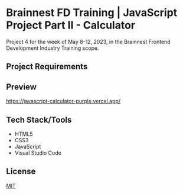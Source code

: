# Brainnest FD Training | JavaScript Project Part II - Calculator

Project 4 for the week of May 8-12, 2023, in the Brainnest Frontend Development Industry Training scope.

## Project Requirements

## Preview
https://javascript-calculator-purple.vercel.app/

## Tech Stack/Tools

* HTML5
* CSS3
* JavaScript
* Visual Studio Code

## License

[MIT](https://choosealicense.com/licenses/mit/)
